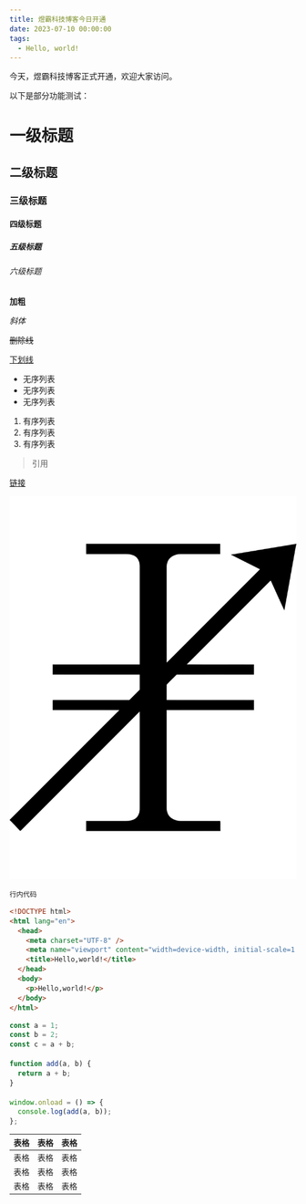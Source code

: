 ```yaml
---
title: 煜霸科技博客今日开通
date: 2023-07-10 00:00:00
tags:
  - Hello, world!
---
```


今天，煜霸科技博客正式开通，欢迎大家访问。

<!-- more -->

以下是部分功能测试：

# 一级标题

## 二级标题

### 三级标题

#### 四级标题

##### 五级标题

###### 六级标题

**加粗**

_斜体_

~~删除线~~

<u>下划线</u>

- 无序列表
- 无序列表
- 无序列表

1. 有序列表
2. 有序列表
3. 有序列表

> 引用

[链接](https://yuba.tech/)

![图片](/images/logo.svg)

`行内代码`

```html
<!DOCTYPE html>
<html lang="en">
  <head>
    <meta charset="UTF-8" />
    <meta name="viewport" content="width=device-width, initial-scale=1.0" />
    <title>Hello,world!</title>
  </head>
  <body>
    <p>Hello,world!</p>
  </body>
</html>
```

```javascript
const a = 1;
const b = 2;
const c = a + b;

function add(a, b) {
  return a + b;
}

window.onload = () => {
  console.log(add(a, b));
};
```

| 表格 | 表格 | 表格 |
| ---- | ---- | ---- |
| 表格 | 表格 | 表格 |
| 表格 | 表格 | 表格 |
| 表格 | 表格 | 表格 |
